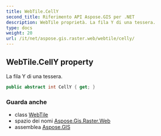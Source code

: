 ```yaml
---
title: WebTile.CellY
second_title: Riferimento API Aspose.GIS per .NET
description: WebTile proprietà. La fila Y di una tessera.
type: docs
weight: 20
url: /it/net/aspose.gis.raster.web/webtile/celly/
---
```

## WebTile.CellY property

La fila Y di una tessera.

```csharp
public abstract int CellY { get; }
```

### Guarda anche

* class [WebTile](../)
* spazio dei nomi [Aspose.Gis.Raster.Web](../../webtile/)
* assemblea [Aspose.GIS](../../../)


